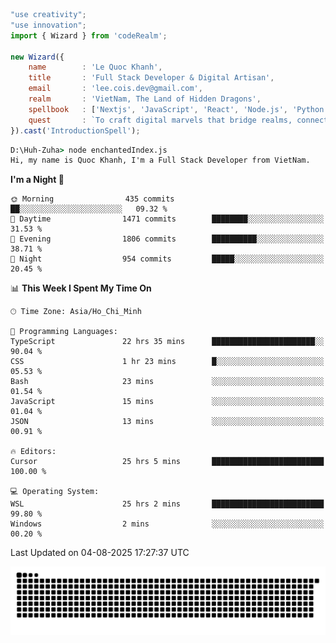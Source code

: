 <!--x axis divider-->

```js 
"use creativity";
"use innovation";
import { Wizard } from 'codeRealm';

new Wizard({
    name        : 'Le Quoc Khanh',
    title       : 'Full Stack Developer & Digital Artisan',
    email       : 'lee.cois.dev@gmail.com',
    realm       : 'VietNam, The Land of Hidden Dragons',
    spellbook   : ['Nextjs', 'JavaScript', 'React', 'Node.js', 'Python', 'Django', 'Cloud Services'],
    quest       : `To craft digital marvels that bridge realms, connect cultures, and bring imagination to life.`,
}).cast('IntroductionSpell');
```

```cmd
D:\Huh-Zuha> node enchantedIndex.js
Hi, my name is Quoc Khanh, I'm a Full Stack Developer from VietNam.
```
<!--START_SECTION:waka-->
**I'm a Night 🦉** 

```text
🌞 Morning                435 commits         ██░░░░░░░░░░░░░░░░░░░░░░░   09.32 % 
🌆 Daytime                1471 commits        ████████░░░░░░░░░░░░░░░░░   31.53 % 
🌃 Evening                1806 commits        ██████████░░░░░░░░░░░░░░░   38.71 % 
🌙 Night                  954 commits         █████░░░░░░░░░░░░░░░░░░░░   20.45 % 
```


📊 **This Week I Spent My Time On** 

```text
🕑︎ Time Zone: Asia/Ho_Chi_Minh

💬 Programming Languages: 
TypeScript               22 hrs 35 mins      ███████████████████████░░   90.04 % 
CSS                      1 hr 23 mins        █░░░░░░░░░░░░░░░░░░░░░░░░   05.53 % 
Bash                     23 mins             ░░░░░░░░░░░░░░░░░░░░░░░░░   01.54 % 
JavaScript               15 mins             ░░░░░░░░░░░░░░░░░░░░░░░░░   01.04 % 
JSON                     13 mins             ░░░░░░░░░░░░░░░░░░░░░░░░░   00.91 % 

🔥 Editors: 
Cursor                   25 hrs 5 mins       █████████████████████████   100.00 % 

💻 Operating System: 
WSL                      25 hrs 2 mins       █████████████████████████   99.80 % 
Windows                  2 mins              ░░░░░░░░░░░░░░░░░░░░░░░░░   00.20 % 
```


 Last Updated on 04-08-2025 17:27:37 UTC
<!--END_SECTION:waka-->
<picture>
  <source media="(prefers-color-scheme: dark)" srcset="https://raw.githubusercontent.com/leecois/leecois/output/github-contribution-grid-snake-dark.svg">
  <source media="(prefers-color-scheme: light)" srcset="https://raw.githubusercontent.com/leecois/leecois/output/github-contribution-grid-snake.svg">
  <img alt="github contribution grid snake animation" src="https://raw.githubusercontent.com/leecois/leecois/output/github-contribution-grid-snake.svg">
</picture>
